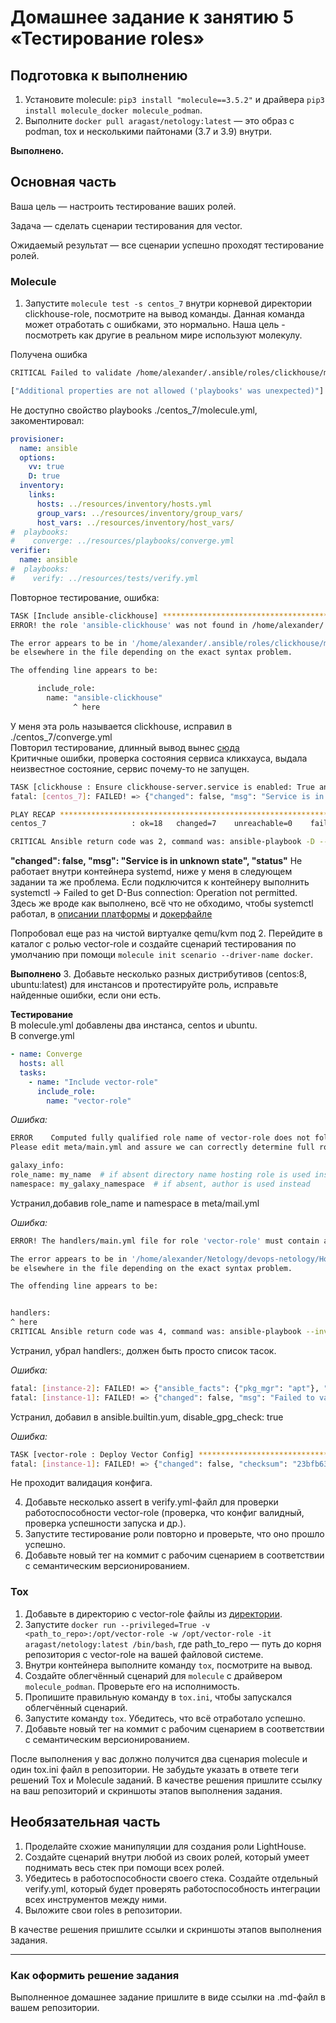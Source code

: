# Домашнее задание к занятию 5 «Тестирование roles»

## Подготовка к выполнению

1. Установите molecule: `pip3 install "molecule==3.5.2"` и драйвера `pip3 install molecule_docker molecule_podman`.
2. Выполните `docker pull aragast/netology:latest` — это образ с podman, tox и несколькими пайтонами (3.7 и 3.9) внутри.  

**Выполнено.**
## Основная часть

Ваша цель — настроить тестирование ваших ролей. 

Задача — сделать сценарии тестирования для vector. 

Ожидаемый результат — все сценарии успешно проходят тестирование ролей.

### Molecule

1. Запустите  `molecule test -s centos_7` внутри корневой директории clickhouse-role, посмотрите на вывод команды. Данная команда может отработать с ошибками, это нормально. Наша цель - посмотреть как другие в реальном мире используют молекулу.  

Получена ошибка 
```bash
CRITICAL Failed to validate /home/alexander/.ansible/roles/clickhouse/molecule/centos_7/molecule.yml

["Additional properties are not allowed ('playbooks' was unexpected)"]
``` 
Не доступно свойство playbooks ./centos_7/molecule.yml, закоментировал:
```yaml
provisioner:
  name: ansible
  options:
    vv: true
    D: true
  inventory:
    links:
      hosts: ../resources/inventory/hosts.yml
      group_vars: ../resources/inventory/group_vars/
      host_vars: ../resources/inventory/host_vars/
#  playbooks:
#    converge: ../resources/playbooks/converge.yml
verifier:
  name: ansible
#  playbooks:
#    verify: ../resources/tests/verify.yml
```
Повторное тестирование, ошибка:  
```bash
TASK [Include ansible-clickhouse] **********************************************
ERROR! the role 'ansible-clickhouse' was not found in /home/alexander/.ansible/roles/clickhouse/molecule/centos_7/roles:/root/.cache/molecule/clickhouse/centos_7/roles:/home/alexander/.ansible/roles:/root/.ansible/roles:/usr/share/ansible/roles:/etc/ansible/roles:/home/alexander/.ansible/roles/clickhouse/molecule/centos_7

The error appears to be in '/home/alexander/.ansible/roles/clickhouse/molecule/centos_7/converge.yml': line 7, column 15, but may
be elsewhere in the file depending on the exact syntax problem.

The offending line appears to be:

      include_role:
        name: "ansible-clickhouse"
              ^ here
```  
У меня эта роль называется clickhouse, исправил в ./centos_7/converge.yml  
Повторил тестирование, длинный вывод вынес [сюда](https://github.com/Alexander-Sharygin/devops-netology/blob/main/HomeWork/ansible/08-ansible-05-testing/con_out/Molecule_1_3.md)  
Критичные ошибки, проверка состояния сервиса кликхауса, выдала неизвестное состояние, сервис почему-то не запущен. 
```bash
TASK [clickhouse : Ensure clickhouse-server.service is enabled: True and state: restarted] ***
fatal: [centos_7]: FAILED! => {"changed": false, "msg": "Service is in unknown state", "status": {}}

PLAY RECAP *********************************************************************
centos_7                   : ok=18   changed=7    unreachable=0    failed=1    skipped=6    rescued=0    ignored=0

CRITICAL Ansible return code was 2, command was: ansible-playbook -D --inventory /root/.cache/molecule/clickhouse/centos_7/inventory --skip-tags molecule-notest,notest /home/alexander/.ansible/roles/clickhouse/molecule/centos_7/converge.yml
```
**"changed": false, "msg": "Service is in unknown state", "status"** 
Не работает внутри контейнера systemd, ниже у меня в следующем задании та же проблема. Если подключится к контейнеру выполнить systemctl -> Failed to get D-Bus connection: Operation not permitted.  
Здесь же вроде как выполнено, всё что не обходимо, чтобы systemctl работал, в [описании платформы](https://github.com/AlexeySetevoi/ansible-clickhouse/blob/master/molecule/centos_7/molecule.yml) и [докерфайле](https://github.com/AlexeySetevoi/ansible-clickhouse/blob/master/molecule/resources/Dockerfile.j2)  

Попробовал еще раз на чистой виртуалке qemu/kvm под 
2. Перейдите в каталог с ролью vector-role и создайте сценарий тестирования по умолчанию при помощи `molecule init scenario --driver-name docker`.  

**Выполнено**
3. Добавьте несколько разных дистрибутивов (centos:8, ubuntu:latest) для инстансов и протестируйте роль, исправьте найденные ошибки, если они есть.  

**Тестирование**  
В molecule.yml добавлены два инстанса, centos и ubuntu.  
В converge.yml
```yaml
- name: Converge
  hosts: all
  tasks:
    - name: "Include vector-role"
      include_role:
        name: "vector-role"
```
*Ошибка:*
```bash
ERROR    Computed fully qualified role name of vector-role does not follow current galaxy requirements.
Please edit meta/main.yml and assure we can correctly determine full role name:

galaxy_info:
role_name: my_name  # if absent directory name hosting role is used instead
namespace: my_galaxy_namespace  # if absent, author is used instead
```  
Устранил,добавив role_name и namespace в meta/mail.yml  

*Ошибка:*
```bash
ERROR! The handlers/main.yml file for role 'vector-role' must contain a list of tasks

The error appears to be in '/home/alexander/Netology/devops-netology/HomeWork/ansible/08-ansible-04-role/role/vector-role/handlers/main.yml': line 12, column 1, but may
be elsewhere in the file depending on the exact syntax problem.

The offending line appears to be:


handlers:
^ here
CRITICAL Ansible return code was 4, command was: ansible-playbook --inventory /root/.cache/molecule/vector-role/default/inventory --skip-tags molecule-notest,notest /home/alexander/Netology/devops-netology/HomeWork/ansible/08-ansible-04-role/role/vector-role/molecule/default/converge.yml
```
Устранил, убрал handlers:, должен быть просто список тасок.  

*Ошибка:*
```bash
fatal: [instance-2]: FAILED! => {"ansible_facts": {"pkg_mgr": "apt"}, "changed": false, "msg": ["Could not detect which major revision of yum is in use, which is required to determine module backend.", "You should manually specify use_backend to tell the module whether to use the yum (yum3) or dnf (yum4) backend})"]}
fatal: [instance-1]: FAILED! => {"changed": false, "msg": "Failed to validate GPG signature for vector-0.32.1-1.x86_64: Package vector-0.32.1-1.x86_64.rpm is not signed"}
```
Устранил, добавил в ansible.builtin.yum, disable_gpg_check: true  
 
*Ошибка:*
```bash
TASK [vector-role : Deploy Vector Config] **************************************
fatal: [instance-1]: FAILED! => {"changed": false, "checksum": "23bfb6392e65735fa055db503d547118b4e83199", "exit_status": 78, "msg": "failed to validate", "stderr": "2023-11-26T12:06:13.958410Z  WARN vector::app: DEPRECATED The openssl legacy provider provides algorithms and key sizes no longer recommended for use. Set `--openssl-legacy-provider=false` or `VECTOR_OPENSSL_LEGACY_PROVIDER=false` to disable. See https://vector.dev/highlights/2023-08-15-0-32-0-upgrade-guide/#legacy-openssl for details.\n", "stderr_lines": ["2023-11-26T12:06:13.958410Z  WARN vector::app: DEPRECATED The openssl legacy provider provides algorithms and key sizes no longer recommended for use. Set `--openssl-legacy-provider=false` or `VECTOR_OPENSSL_LEGACY_PROVIDER=false` to disable. See https://vector.dev/highlights/2023-08-15-0-32-0-upgrade-guide/#legacy-openssl for details."], "stdout": "Failed to load [\"/root/.ansible/tmp/ansible-tmp-1701000372.6046228-24019-31736439238258/source\"]\n------------------------------------------------------------------------------------------------\nx TOML parse error at line 1, column 4\n  |\n1 | ---\n  |    ^\nexpected `.`, `=`\n\n\n", "stdout_lines": ["Failed to load [\"/root/.ansible/tmp/ansible-tmp-1701000372.6046228-24019-31736439238258/source\"]", "------------------------------------------------------------------------------------------------", "x TOML parse error at line 1, column 4", "  |", "1 | ---", "  |    ^", "expected `.`, `=`", "", ""]}
```
Не проходит валидация конфига.

4. Добавьте несколько assert в verify.yml-файл для  проверки работоспособности vector-role (проверка, что конфиг валидный, проверка успешности запуска и др.). 
5. Запустите тестирование роли повторно и проверьте, что оно прошло успешно.
5. Добавьте новый тег на коммит с рабочим сценарием в соответствии с семантическим версионированием.

### Tox

1. Добавьте в директорию с vector-role файлы из [директории](./example).
2. Запустите `docker run --privileged=True -v <path_to_repo>:/opt/vector-role -w /opt/vector-role -it aragast/netology:latest /bin/bash`, где path_to_repo — путь до корня репозитория с vector-role на вашей файловой системе.
3. Внутри контейнера выполните команду `tox`, посмотрите на вывод.
5. Создайте облегчённый сценарий для `molecule` с драйвером `molecule_podman`. Проверьте его на исполнимость.
6. Пропишите правильную команду в `tox.ini`, чтобы запускался облегчённый сценарий.
8. Запустите команду `tox`. Убедитесь, что всё отработало успешно.
9. Добавьте новый тег на коммит с рабочим сценарием в соответствии с семантическим версионированием.

После выполнения у вас должно получится два сценария molecule и один tox.ini файл в репозитории. Не забудьте указать в ответе теги решений Tox и Molecule заданий. В качестве решения пришлите ссылку на  ваш репозиторий и скриншоты этапов выполнения задания. 

## Необязательная часть

1. Проделайте схожие манипуляции для создания роли LightHouse.
2. Создайте сценарий внутри любой из своих ролей, который умеет поднимать весь стек при помощи всех ролей.
3. Убедитесь в работоспособности своего стека. Создайте отдельный verify.yml, который будет проверять работоспособность интеграции всех инструментов между ними.
4. Выложите свои roles в репозитории.

В качестве решения пришлите ссылки и скриншоты этапов выполнения задания.

---

### Как оформить решение задания

Выполненное домашнее задание пришлите в виде ссылки на .md-файл в вашем репозитории.